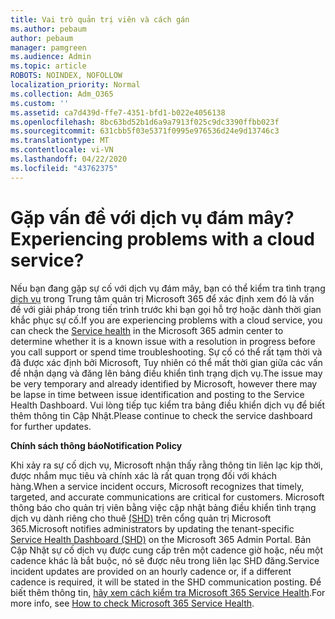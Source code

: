 ```yaml
---
title: Vai trò quản trị viên và cách gán
ms.author: pebaum
author: pebaum
manager: pamgreen
ms.audience: Admin
ms.topic: article
ROBOTS: NOINDEX, NOFOLLOW
localization_priority: Normal
ms.collection: Adm_O365
ms.custom: ''
ms.assetid: ca7d439d-ffe7-4351-bfd1-b022e4056138
ms.openlocfilehash: 8bc63bd52b1d6a9a7913f025c9dc3390ffbb023f
ms.sourcegitcommit: 631cbb5f03e5371f0995e976536d24e9d13746c3
ms.translationtype: MT
ms.contentlocale: vi-VN
ms.lasthandoff: 04/22/2020
ms.locfileid: "43762375"
---
```

# <a name="experiencing-problems-with-a-cloud-service"></a><span data-ttu-id="9ab6f-102">Gặp vấn đề với dịch vụ đám mây?</span><span class="sxs-lookup"><span data-stu-id="9ab6f-102">Experiencing problems with a cloud service?</span></span>

<span data-ttu-id="9ab6f-103">Nếu bạn đang gặp sự cố với dịch vụ đám mây, bạn có thể kiểm tra tình trạng [dịch vụ](https://admin.microsoft.com/AdminPortal/Home#/servicehealth) trong Trung tâm quản trị Microsoft 365 để xác định xem đó là vấn đề với giải pháp trong tiến trình trước khi bạn gọi hỗ trợ hoặc dành thời gian khắc phục sự cố.</span><span class="sxs-lookup"><span data-stu-id="9ab6f-103">If you are experiencing problems with a cloud service, you can check the [Service health](https://admin.microsoft.com/AdminPortal/Home#/servicehealth) in the Microsoft 365 admin center to determine whether it is a known issue with a resolution in progress before you call support or spend time troubleshooting.</span></span> <span data-ttu-id="9ab6f-104">Sự cố có thể rất tạm thời và đã được xác định bởi Microsoft, Tuy nhiên có thể mất thời gian giữa các vấn đề nhận dạng và đăng lên bảng điều khiển tình trạng dịch vụ.</span><span class="sxs-lookup"><span data-stu-id="9ab6f-104">The issue may be very temporary and already identified by Microsoft, however there may be lapse in time between issue identification and posting to the Service Health Dashboard.</span></span> <span data-ttu-id="9ab6f-105">Vui lòng tiếp tục kiểm tra bảng điều khiển dịch vụ để biết thêm thông tin Cập Nhật.</span><span class="sxs-lookup"><span data-stu-id="9ab6f-105">Please continue to check the service dashboard for further updates.</span></span>

<span data-ttu-id="9ab6f-106">**Chính sách thông báo**</span><span class="sxs-lookup"><span data-stu-id="9ab6f-106">**Notification Policy**</span></span>

<span data-ttu-id="9ab6f-107">Khi xảy ra sự cố dịch vụ, Microsoft nhận thấy rằng thông tin liên lạc kịp thời, được nhắm mục tiêu và chính xác là rất quan trọng đối với khách hàng.</span><span class="sxs-lookup"><span data-stu-id="9ab6f-107">When a service incident occurs, Microsoft recognizes that timely, targeted, and accurate communications are critical for customers.</span></span> <span data-ttu-id="9ab6f-108">Microsoft thông báo cho quản trị viên bằng việc cập nhật bảng điều khiển tình trạng dịch vụ dành riêng cho thuê [(SHD)](https://admin.microsoft.com/AdminPortal/Home#/servicehealth) trên cổng quản trị Microsoft 365.</span><span class="sxs-lookup"><span data-stu-id="9ab6f-108">Microsoft notifies administrators by updating the tenant-specific [Service Health Dashboard (SHD)](https://admin.microsoft.com/AdminPortal/Home#/servicehealth) on the Microsoft 365 Admin Portal.</span></span> <span data-ttu-id="9ab6f-109">Bản Cập Nhật sự cố dịch vụ được cung cấp trên một cadence giờ hoặc, nếu một cadence khác là bắt buộc, nó sẽ được nêu trong liên lạc SHD đăng.</span><span class="sxs-lookup"><span data-stu-id="9ab6f-109">Service incident updates are provided on an hourly cadence or, if a different cadence is required, it will be stated in the SHD communication posting.</span></span> <span data-ttu-id="9ab6f-110">Để biết thêm thông tin, [hãy xem cách kiểm tra Microsoft 365 Service Health](https://docs.microsoft.com/office365/enterprise/view-service-health).</span><span class="sxs-lookup"><span data-stu-id="9ab6f-110">For more info, see [How to check Microsoft 365 Service Health](https://docs.microsoft.com/office365/enterprise/view-service-health).</span></span>

